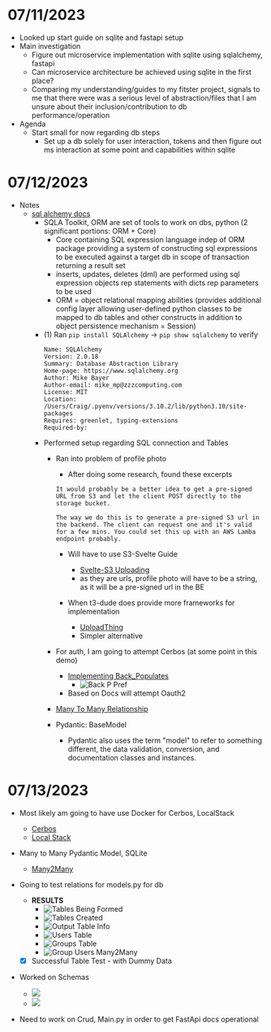 # 07/11/2023
- Looked up start guide on sqlite and fastapi setup
- Main investigation
    - Figure out microservice implementation with sqlite using sqlalchemy, fastapi
    - Can microservice architecture be achieved using sqlite in the first place?
    - Comparing my understanding/guides to my fitster project, signals to me that there were was a serious level of abstraction/files that I am unsure about their inclusion/contribution to db performance/operation
- Agenda
    - Start small for now regarding db steps
        - Set up a db solely for user interaction, tokens and then figure out ms interaction at some point and capabilities within sqlite

# 07/12/2023
- Notes
    - [sql alchemy docs](https://docs.sqlalchemy.org/en/20/intro.html)
        - SQLA Toolkit, ORM are set of tools to work on dbs, python (2 significant portions: ORM + Core)
            - Core containing SQL expression language indep of ORM package providing a system of constructing sql expressions to be executed against a target db in scope of transaction returning a result set
            - inserts, updates, deletes (dml) are performed using sql expression objects rep statements with dicts rep parameters to be used
            - ORM = object relational mapping abilities (provides additional config layer allowing user-defined python classes to be mapped to db tables and other constructs in addition to object persistence mechanism = Session)
        - (1) Ran  `pip install SQLAlchemy` -> `pip show sqlalchemy` to verify
            ```
            Name: SQLAlchemy
            Version: 2.0.18
            Summary: Database Abstraction Library
            Home-page: https://www.sqlalchemy.org
            Author: Mike Bayer
            Author-email: mike_mp@zzzcomputing.com
            License: MIT
            Location: /Users/Craig/.pyenv/versions/3.10.2/lib/python3.10/site-packages
            Requires: greenlet, typing-extensions
            Required-by:
            ```
        - Performed setup regarding SQL connection and Tables
            - Ran into problem of profile photo
                * After doing some research, found these excerpts
                ```
                It would probably be a better idea to get a pre-signed URL from S3 and let the client POST directly to the storage bucket.

                The way we do this is to generate a pre-signed S3 url in the backend. The client can request one and it's valid for a few mins. You could set this up with an AWS Lamba endpoint probably.
                ```
                - Will have to use S3-Svelte Guide
                    * [Svelte-S3 Uploading](https://rodneylab.com/sveltekit-s3-compatible-storage/)
                    - as they are urls, profile photo will have to be a string, as it will be a pre-signed url in the BE

                - When t3-dude does provide more frameworks for implementation
                    - [UploadThing](https://docs.uploadthing.com/solid)
                    - Simpler alternative

            - For auth, I am going to attempt Cerbos (at some point in this demo)
                - [Implementing Back_Populates](https://stackoverflow.com/questions/39869793/when-do-i-need-to-use-sqlalchemy-back-populates)
                    - ![Back P Pref](../docs/Images/Preference%20Towards%20Back%20Populates.png)
                - Based on Docs will attempt Oauth2

            - [Many To Many Relationship](https://stackoverflow.com/questions/5756559/how-to-build-many-to-many-relations-using-sqlalchemy-a-good-example)

            - Pydantic: BaseModel
                - Pydantic also uses the term "model" to refer to something different, the data validation, conversion, and documentation classes and instances.

# 07/13/2023
- Most likely am going to have use Docker for Cerbos, LocalStack
    - [Cerbos](https://github.com/cerbos/python-sqlalchemy-cerbos/tree/main)
    - [Local Stack](https://github.com/localstack/localstack#example)

- Many to Many Pydantic Model, SQLite
    - [Many2Many](https://www.gormanalysis.com/blog/many-to-many-relationships-in-fastapi/)

- Going to test relations for models.py for db
    - __RESULTS__
        - ![Tables Being Formed](../docs/Images/Shows_Formation_Tables.png)
        - ![Tables Created](../docs/Images/Tables_Created_SQLite.png)
        - ![Output Table Info](../docs/Images/Outputting_Table_Info.png)
        - ![Users Table](../docs/Images/Users_Table.png)
        - ![Groups Table](../docs/Images/GroupsTable.png)
        - ![Group Users Many2Many](../docs/Images/GroupUsers_Table.png)
    - [X] Successful Table Test - with Dummy Data

- Worked on Schemas
    - ![](../docs/Images/Schema_Work.png)
    - ![](../docs/Images/Return_JSON_via_Schemas.png)

- Need to work on Crud, Main.py in order to get FastApi docs operational
